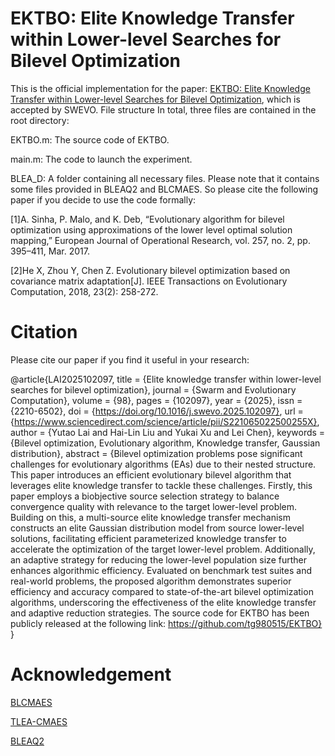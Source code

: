 # EKTBO: Elite Knowledge Transfer within Lower-level Searches for Bilevel Optimization
This is the official implementation for the paper: [EKTBO: Elite Knowledge Transfer within Lower-level Searches for Bilevel Optimization](https://www.sciencedirect.com/science/article/pii/S221065022500255X), which is accepted by SWEVO. 
File structure
In total, three files are contained in the root directory:

EKTBO.m: The source code of EKTBO.


main.m: The code to launch the experiment.


BLEA_D: A folder containing all necessary files. Please note that it contains some files provided in BLEAQ2 and BLCMAES. So please cite the following paper if you decide to use the code formally: 

[1]A. Sinha, P. Malo, and K. Deb, “Evolutionary algorithm for bilevel optimization using approximations of the lower level optimal solution mapping,” European Journal of Operational Research, vol. 257, no. 2, pp. 395–411, Mar. 2017. 

[2]He X, Zhou Y, Chen Z. Evolutionary bilevel optimization based on covariance matrix adaptation[J]. IEEE Transactions on Evolutionary Computation, 2018, 23(2): 258-272.

# Citation
Please cite our paper if you find it useful in your research:

@article{LAI2025102097,
title = {Elite knowledge transfer within lower-level searches for bilevel optimization},
journal = {Swarm and Evolutionary Computation},
volume = {98},
pages = {102097},
year = {2025},
issn = {2210-6502},
doi = {https://doi.org/10.1016/j.swevo.2025.102097},
url = {https://www.sciencedirect.com/science/article/pii/S221065022500255X},
author = {Yutao Lai and Hai-Lin Liu and Yukai Xu and Lei Chen},
keywords = {Bilevel optimization, Evolutionary algorithm, Knowledge transfer, Gaussian distribution},
abstract = {Bilevel optimization problems pose significant challenges for evolutionary algorithms (EAs) due to their nested structure. This paper introduces an efficient evolutionary bilevel algorithm that leverages elite knowledge transfer to tackle these challenges. Firstly, this paper employs a biobjective source selection strategy to balance convergence quality with relevance to the target lower-level problem. Building on this, a multi-source elite knowledge transfer mechanism constructs an elite Gaussian distribution model from source lower-level solutions, facilitating efficient parameterized knowledge transfer to accelerate the optimization of the target lower-level problem. Additionally, an adaptive strategy for reducing the lower-level population size further enhances algorithmic efficiency. Evaluated on benchmark test suites and real-world problems, the proposed algorithm demonstrates superior efficiency and accuracy compared to state-of-the-art bilevel optimization algorithms, underscoring the effectiveness of the elite knowledge transfer and adaptive reduction strategies. The source code for EKTBO has been publicly released at the following link: https://github.com/tg980515/EKTBO}
}
# Acknowledgement
[BLCMAES](https://github.com/hxyokokok/BLCMAES)

[TLEA-CMAES](https://github.com/gdutcislab/TLEA-bilevel)

[BLEAQ2](https://github.com/msu-coinlab/BLEAQ2)
